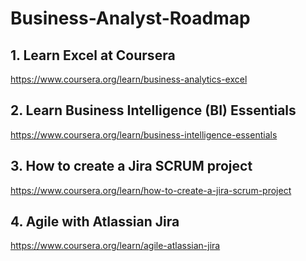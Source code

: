# Business-Analyst-Roadmap
## 1.  Learn Excel at Coursera
https://www.coursera.org/learn/business-analytics-excel
## 2. Learn Business Intelligence (BI) Essentials
https://www.coursera.org/learn/business-intelligence-essentials

## 3. How to create a Jira SCRUM project
https://www.coursera.org/learn/how-to-create-a-jira-scrum-project

## 4. Agile with Atlassian Jira
https://www.coursera.org/learn/agile-atlassian-jira
